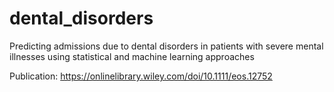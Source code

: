 # dental_disorders
Predicting admissions due to dental disorders in patients with severe mental illnesses using statistical and machine learning approaches

Publication:
https://onlinelibrary.wiley.com/doi/10.1111/eos.12752

